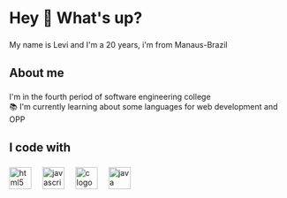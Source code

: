 <h1 align="left">Hey 👋 What's up?</h1>

###

<p align="left">My name is Levi and I'm a 20 years, i'm from Manaus-Brazil </p>

###

<h2 align="left">About me</h2>

###

<p align="left"> I'm in the fourth period of software engineering college <br>📚 I'm currently learning about some languages ​​for web development and OPP <br>

###

<h2 align="left">I code with</h2>

###

<div align="left">

  <img src="https://cdn.jsdelivr.net/gh/devicons/devicon/icons/html5/html5-original.svg" height="40" alt="html5 logo"  />
  <img width="12" />
  <img src="https://cdn.jsdelivr.net/gh/devicons/devicon/icons/javascript/javascript-original.svg" height="40" alt="javascript logo"  />
  <img width="12" />
  <img src="https://cdn.jsdelivr.net/gh/devicons/devicon/icons/c/c-original.svg" height="40" alt="c logo"  />
  <img width="12" />
  <img src="https://cdn.jsdelivr.net/gh/devicons/devicon/icons/java/java-original.svg" height="40" alt="java logo"  />
  <img width="12" />
  
</div>

###
